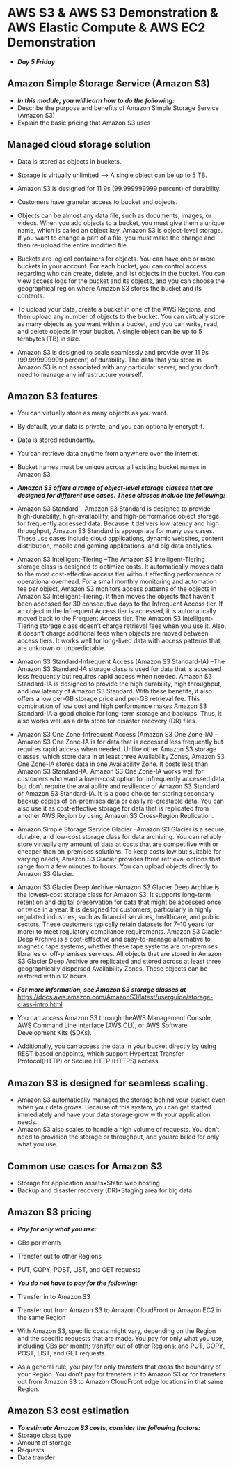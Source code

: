 # AWS S3 & AWS S3 Demonstration & AWS Elastic Compute & AWS EC2 Demonstration
- ***Day 5 Friday***

## Amazon Simple Storage Service (Amazon S3)
- ***In this module, you will learn how to do the following:***
- Describe the purpose and benefits of Amazon Simple Storage Service (Amazon S3)
- Explain the basic pricing that Amazon S3 uses

## Managed cloud storage solution
- Data is stored as objects in buckets.
- Storage is virtually unlimited –> A single object can be up to 5 TB.
- Amazon S3 is designed for 11 9s (99.999999999 percent) of durability.
- Customers have granular access to bucket and objects.

- Objects can be almost any data file, such as documents, images, or videos. When you add objects to a bucket, you must give them a unique name, which is called an object key. Amazon S3 is object-level storage. If you want to change a part of a file, you must make the change and then re-upload the entire modified file.
- Buckets are logical containers for objects. You can have one or more buckets in your account. For each bucket, you can control access regarding who can create, delete, and list objects in the bucket. You can view access logs for the bucket and its objects, and you can choose the geographical region where Amazon S3 stores the bucket and its contents.
- To upload your data, create a bucket in one of the AWS Regions, and then upload any number of objects to the bucket. You can virtually store as many objects as you want within a bucket, and you can write, read, and delete objects in your bucket. A single object can be up to 5 terabytes (TB) in size.
- Amazon S3 is designed to scale seamlessly and provide over 11 9s (99.999999999 percent) of durability. The data that you store in Amazon S3 is not associated with any particular server, and you don’t need to manage any infrastructure yourself.

## Amazon S3 features
- You can virtually store as many objects as you want.
- By default, your data is private, and you can optionally encrypt it.
- Data is stored redundantly.
- You can retrieve data anytime from anywhere over the internet.
- Bucket names must be unique across all existing bucket names in Amazon S3.

- ***Amazon S3 offers a range of object-level storage classes that are designed for different use cases. These classes include the following:***
- Amazon S3 Standard – Amazon S3 Standard is designed to provide high-durability, high-availability, and high-performance object storage for frequently accessed data. Because it delivers low latency and high throughput, Amazon S3 Standard is appropriate for many use cases. These use cases include cloud applications, dynamic websites, content distribution, mobile and gaming applications, and big data analytics.
- Amazon S3 Intelligent-Tiering –The Amazon S3 Intelligent-Tiering storage class is designed to optimize costs. It automatically moves data to the most cost-effective access tier without affecting performance or operational overhead. For a small monthly monitoring and automation fee per object, Amazon S3 monitors access patterns of the objects in Amazon S3 Intelligent-Tiering. It then moves the objects that haven’t been accessed for 30 consecutive days to the Infrequent Access tier. If an object in the Infrequent Access tier is accessed, it is automatically moved back to the Frequent Access tier. The Amazon S3 Intelligent-Tiering storage class doesn’t charge retrieval fees when you use it. Also, it doesn’t charge additional fees when objects are moved between access tiers. It works well for long-lived data with access patterns that are unknown or unpredictable.
- Amazon S3 Standard-Infrequent Access (Amazon S3 Standard-IA) –The Amazon S3 Standard-IA storage class is used for data that is accessed less frequently but requires rapid access when needed. Amazon S3 Standard-IA is designed to provide the high durability, high throughput, and low latency of Amazon S3 Standard. With these benefits, it also offers a low per-GB storage price and per-GB retrieval fee. This combination of low cost and high performance makes Amazon S3 Standard-IA a good choice for long-term storage and backups. Thus, it also works well as a data store for disaster recovery (DR) files.
- Amazon S3 One Zone-Infrequent Access (Amazon S3 One Zone-IA) –Amazon S3 One Zone-IA is for data that is accessed less frequently but requires rapid access when needed. Unlike other Amazon S3 storage classes, which store data in at least three Availability Zones, Amazon S3 One Zone-IA stores data in one Availability Zone. It costs less than Amazon S3 Standard-IA. Amazon S3 One Zone-IA works well for customers who want a lower-cost option for infrequently accessed data, but don’t require the availability and resilience of Amazon S3 Standard or Amazon S3 Standard-IA. It is a good choice for storing secondary backup copies of on-premises data or easily re-creatable data. You can also use it as cost-effective storage for data that is replicated from another AWS Region by using Amazon S3 Cross-Region Replication.
- Amazon Simple Storage Service Glacier –Amazon S3 Glacier is a secure, durable, and low-cost storage class for data archiving. You can reliably store virtually any amount of data at costs that are competitive with or cheaper than on-premises solutions. To keep costs low but suitable for varying needs, Amazon S3 Glacier provides three retrieval options that range from a few minutes to hours. You can upload objects directly to Amazon S3 Glacier.
- Amazon S3 Glacier Deep Archive –Amazon S3 Glacier Deep Archive is the lowest-cost storage class for Amazon S3. It supports long-term retention and digital preservation for data that might be accessed once or twice in a year. It is designed for customers, particularly in highly regulated industries, such as financial services, healthcare, and public sectors. These customers typically retain datasets for 7–10 years (or more) to meet regulatory compliance requirements. Amazon S3 Glacier Deep Archive is a cost-effective and easy-to-manage alternative to magnetic tape systems, whether these tape systems are on-premises libraries or off-premises services. All objects that are stored in Amazon S3 Glacier Deep Archive are replicated and stored across at least three geographically dispersed Availability Zones. These objects can be restored within 12 hours.
- ***For more information, see Amazon S3 storage classes at*** https://docs.aws.amazon.com/AmazonS3/latest/userguide/storage-class-intro.html

- You can access Amazon S3 through theAWS Management Console, AWS Command Line Interface (AWS CLI), or AWS Software Development Kits (SDKs). 
- Additionally, you can access the data in your bucket directly by using REST-based endpoints, which support Hypertext Transfer Protocol(HTTP) or Secure HTTP (HTTPS) access.

## Amazon S3 is designed for seamless scaling.
- Amazon S3 automatically manages the storage behind your bucket even when your data grows. Because of this system, you can get started immediately and have your data storage grow with your application needs. 
- Amazon S3 also scales to handle a high volume of requests. You don’t need to provision the storage or throughput, and youare billed for only what you use.

## Common use cases for Amazon S3
- Storage for application assets•Static web hosting
- Backup and disaster recovery (DR)•Staging area for big data

## Amazon S3 pricing 
- ***Pay for only what you use:***
- GBs per month
- Transfer out to other Regions
- PUT, COPY, POST, LIST, and GET requests

- ***You do not have to pay for the following:***
- Transfer in to Amazon S3
- Transfer out from Amazon S3 to Amazon CloudFront or Amazon EC2 in the same Region

- With Amazon S3, specific costs might vary, depending on the Region and the specific requests that are made. You pay for only what you use, including GBs per month; transfer out of other Regions; and PUT, COPY, POST, LIST, and GET requests.
- As a general rule, you pay for only transfers that cross the boundary of your Region. You don’t pay for transfers in to Amazon S3 or for transfers out from Amazon S3 to Amazon CloudFront edge locations in that same Region.

## Amazon S3 cost estimation
- ***To estimate Amazon S3 costs, consider the following factors:***
- Storage class type 
- Amount of storage
- Requests
- Data transfer
